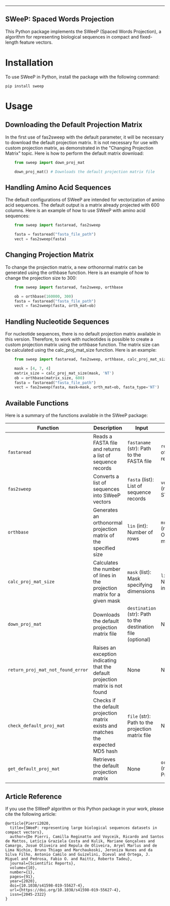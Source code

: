   -----------------------------------
  SWeeP: Spaced Words Projection
  -----------------------------------

This Python package implements the SWeeP (Spaced Words Projection), a
algorithm for representing biological sequences in compact and fixed-length
feature vectors.

# Installation

To use SWeeP in Python, install the package with the following command:

    pip install sweep

# Usage

## Downloading the Default Projection Matrix

In the first use of fas2sweep with the default parameter, it will be
necessary to download the default projection matrix. It is not necessary
for use with custom projection matrix, as demonstrated in the "Changing
Projection Matrix" topic. Here is how to perform the default matrix download:
```python
    from sweep import down_proj_mat

    down_proj_mat() # Downloads the default projection matrix file
```

## Handling Amino Acid Sequences

The default configurations of SWeeP are intended for vectorization of
amino acid sequences. The default output is a matrix already projected
with 600 columns. Here is an example of how to use SWeeP with amino acid
sequences:
```python
    from sweep import fastaread, fas2sweep

    fasta = fastaread("fasta_file_path")
    vect = fas2sweep(fasta)
```

## Changing Projection Matrix

To change the projection matrix, a new orthonormal matrix can be
generated using the orthbase function. Here is an example of how
to change the projection size to 300:
```python
    from sweep import fastaread, fas2sweep, orthbase

    ob = orthbase(160000, 300)
    fasta = fastaread("fasta_file_path")
    vect = fas2sweep(fasta, orth_mat=ob)
```

## Handling Nucleotide Sequences

For nucleotide sequences, there is no default projection matrix
available in this version. Therefore, to work with nucleotides
is possible to create a custom projection matrix using the
orthbase function. The matrix size can be calculated using
the calc_proj_mat_size function. Here is an example:
```python
    from sweep import fastaread, fas2sweep, orthbase, calc_proj_mat_size

    mask = [4, 7, 4]
    matrix_size = calc_proj_mat_size(mask, 'NT')
    ob = orthbase(matrix_size, 600)
    fasta = fastaread("fasta_file_path")
    vect = fas2sweep(fasta, mask=mask, orth_mat=ob, fasta_type='NT')
```

## Available Functions

Here is a summary of the
functions available in the SWeeP package:

| Function                            | Description                                                                      | Input                                                          | Output                                          |
|-------------------------------------|----------------------------------------------------------------------------------|----------------------------------------------------------------|-------------------------------------------------|
| ``fastaread``                       | Reads a FASTA file and returns a list of sequence records                        | ``fastaname`` (str): Path to the FASTA file                    | ``records`` (list): List of sequence records    |
| ``fas2sweep``                       | Converts a list of sequences into SWeeP vectors                                  | ``fasta`` (list): List of sequence records                     | ``vect`` (numpy.ndarray): SWeeP vectors         |
| ``orthbase``                        | Generates an orthonormal projection matrix of the specified size                 | ``lin`` (int): Number of rows                                  | ``mret`` (numpy.ndarray): Orthonormal matrix    |
| ``calc_proj_mat_size``              | Calculates the number of lines in the projection matrix for a given mask         | ``mask`` (list): Mask specifying dimensions                    | ``lines`` (int): Number of lines in the matrix  |
| ``down_proj_mat``                   | Downloads the default projection matrix file                                     | ``destination`` (str): Path to the destination file (optional) | None                                            |
| ``return_proj_mat_not_found_error`` | Raises an exception indicating that the default projection matrix is not found   | None                                                           | None                                            |
| ``check_default_proj_mat``          | Checks if the default projection matrix exists and matches the expected MD5 hash | ``file`` (str): Path to the projection matrix file             | None                                            |
| ``get_default_proj_mat``            | Retrieves the default projection matrix                                          | None                                                           | ``orth_mat`` (numpy.ndarray): Projection matrix |

## Article Reference

If you use the SWeeP algorithm or this Python package in your work, please cite the
following article:

```
@article{Pierri2020,
  title={SWeeP: representing large biological sequences datasets in compact vectors},
  author={De Pierri, Camilla Reginatto and Voyceik, Ricardo and Santos de Mattos, Letícia Graziela Costa and Kulik, Mariane Gonçalves and Camargo, Josué Oliveira and Repula de Oliveira, Aryel Marlus and de Lima Nichio, Bruno Thiago and Marchaukoski, Jeroniza Nunes and da Silva Filho, Antonio Camilo and Guizelini, Dieval and Ortega, J. Miguel and Pedrosa, Fabio O. and Raittz, Roberto Tadeu},
  journal={Scientific Reports},
  volume={10},
  number={1},
  pages={91},
  year={2020},
  doi={10.1038/s41598-019-55627-4},
  url={https://doi.org/10.1038/s41598-019-55627-4},
  issn={2045-2322}
}
```
